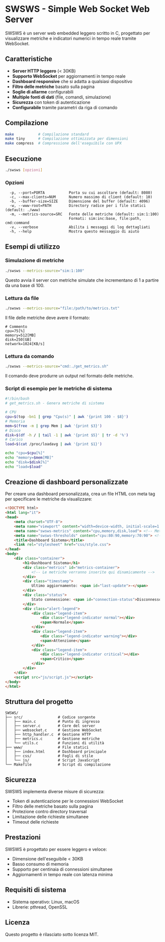 # SWSWS - Simple Web Socket Web Server

SWSWS è un server web embedded leggero scritto in C, progettato per visualizzare metriche e indicatori numerici in tempo reale tramite WebSocket.

## Caratteristiche

- **Server HTTP leggero** (< 30KB)
- **Supporto WebSocket** per aggiornamenti in tempo reale
- **Dashboard responsive** che si adatta a qualsiasi dispositivo
- **Filtro delle metriche** basato sulla pagina
- **Soglie di allarme** configurabili
- **Multiple fonti di dati** (file, comandi, simulazione)
- **Sicurezza** con token di autenticazione
- **Configurabile** tramite parametri da riga di comando

## Compilazione

```bash
make           # Compilazione standard
make tiny      # Compilazione ottimizzata per dimensioni
make compress  # Compressione dell'eseguibile con UPX
```

## Esecuzione

```bash
./swsws [opzioni]
```

### Opzioni

```
  -p, --port=PORTA           Porta su cui ascoltare (default: 8080)
  -c, --max-clients=NUM      Numero massimo di client (default: 10)
  -b, --buffer-size=SIZE     Dimensione del buffer (default: 4096)
  -w, --www-root=PATH        Directory radice per i file statici (default: ./www)
  -m, --metrics-source=SRC   Fonte delle metriche (default: sim:1:100)
                             Formati: sim:inc:base, file:path, cmd:command
  -v, --verbose              Abilita i messaggi di log dettagliati
  -h, --help                 Mostra questo messaggio di aiuto
```

## Esempi di utilizzo

### Simulazione di metriche

```bash
./swsws --metrics-source="sim:1:100"
```

Questo avvia il server con metriche simulate che incrementano di 1 a partire da una base di 100.

### Lettura da file

```bash
./swsws --metrics-source="file:/path/to/metrics.txt"
```

Il file delle metriche deve avere il formato:

```
# Commento
cpu=75[%]
memory=512[MB]
disk=250[GB]
network=1024[KB/s]
```

### Lettura da comando

```bash
./swsws --metrics-source="cmd:./get_metrics.sh"
```

Il comando deve produrre un output nel formato delle metriche.

### Script di esempio per le metriche di sistema

```bash
#!/bin/bash
# get_metrics.sh - Genera metriche di sistema

# CPU
cpu=$(top -bn1 | grep "Cpu(s)" | awk '{print 100 - $8}')
# Memoria
mem=$(free -m | grep Mem | awk '{print $3}')
# Disco
disk=$(df -h / | tail -1 | awk '{print $5}' | tr -d '%')
# Carico
load=$(cat /proc/loadavg | awk '{print $1}')

echo "cpu=$cpu[%]"
echo "memory=$mem[MB]"
echo "disk=$disk[%]"
echo "load=$load"
```

## Creazione di dashboard personalizzate

Per creare una dashboard personalizzata, crea un file HTML con meta tag per specificare le metriche da visualizzare:

```html
<!DOCTYPE html>
<html lang="it">
<head>
    <meta charset="UTF-8">
    <meta name="viewport" content="width=device-width, initial-scale=1.0">
    <meta name="swsws-metrics" content="cpu,memory,disk,load"> <!-- Metriche richieste -->
    <meta name="swsws-thresholds" content="cpu:80:90,memory:70:90"> <!-- Soglie warning:critical -->
    <title>Dashboard Sistema</title>
    <link rel="stylesheet" href="css/style.css">
</head>
<body>
    <div class="container">
        <h1>Dashboard Sistema</h1>
        <div class="metrics" id="metrics-container">
            <!-- Le metriche verranno inserite qui dinamicamente -->
        </div>
        <div class="timestamp">
            Ultimo aggiornamento: <span id="last-update">-</span>
        </div>
        <div class="status">
            Stato connessione: <span id="connection-status">Disconnesso</span>
        </div>
        <div class="alert-legend">
            <div class="legend-item">
                <div class="legend-indicator normal"></div>
                <span>Normale</span>
            </div>
            <div class="legend-item">
                <div class="legend-indicator warning"></div>
                <span>Attenzione</span>
            </div>
            <div class="legend-item">
                <div class="legend-indicator critical"></div>
                <span>Critico</span>
            </div>
        </div>
    </div>
    <script src="js/script.js"></script>
</body>
</html>
```

## Struttura del progetto

```
SWSWS/
├── src/                # Codice sorgente
│   ├── main.c          # Punto di ingresso
│   ├── server.c        # Core del server
│   ├── websocket.c     # Gestione WebSocket
│   ├── http_handler.c  # Gestione HTTP
│   ├── metrics.c       # Gestione metriche
│   └── utils.c         # Funzioni di utilità
├── www/                # File statici
│   ├── index.html      # Dashboard principale
│   ├── css/            # Fogli di stile
│   └── js/             # Script JavaScript
└── Makefile            # Script di compilazione
```

## Sicurezza

SWSWS implementa diverse misure di sicurezza:
- Token di autenticazione per le connessioni WebSocket
- Filtro delle metriche basato sulla pagina
- Protezione contro directory traversal
- Limitazione delle richieste simultanee
- Timeout delle richieste

## Prestazioni

SWSWS è progettato per essere leggero e veloce:
- Dimensione dell'eseguibile < 30KB
- Basso consumo di memoria
- Supporto per centinaia di connessioni simultanee
- Aggiornamenti in tempo reale con latenza minima

## Requisiti di sistema

- Sistema operativo: Linux, macOS
- Librerie: pthread, OpenSSL

## Licenza

Questo progetto è rilasciato sotto licenza MIT.